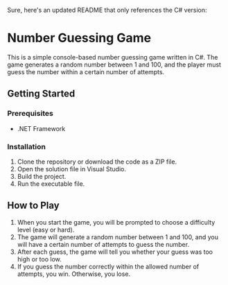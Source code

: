 Sure, here's an updated README that only references the C# version:

# Number Guessing Game

This is a simple console-based number guessing game written in C#. The game generates a random number between 1 and 100, and the player must guess the number within a certain number of attempts.

## Getting Started

### Prerequisites

- .NET Framework

### Installation

1. Clone the repository or download the code as a ZIP file.
2. Open the solution file in Visual Studio.
3. Build the project.
4. Run the executable file.

## How to Play

1. When you start the game, you will be prompted to choose a difficulty level (easy or hard).
2. The game will generate a random number between 1 and 100, and you will have a certain number of attempts to guess the number.
3. After each guess, the game will tell you whether your guess was too high or too low.
4. If you guess the number correctly within the allowed number of attempts, you win. Otherwise, you lose.